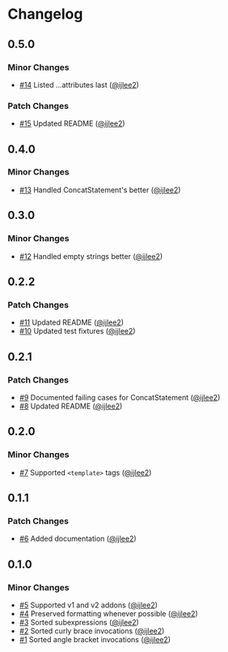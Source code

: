 # Changelog

## 0.5.0

### Minor Changes

- [#14](https://github.com/ijlee2/ember-codemod-sort-invocations/pull/14) Listed ...attributes last ([@ijlee2](https://github.com/ijlee2))

### Patch Changes

- [#15](https://github.com/ijlee2/ember-codemod-sort-invocations/pull/15) Updated README ([@ijlee2](https://github.com/ijlee2))

## 0.4.0

### Minor Changes

- [#13](https://github.com/ijlee2/ember-codemod-sort-invocations/pull/13) Handled ConcatStatement's better ([@ijlee2](https://github.com/ijlee2))

## 0.3.0

### Minor Changes

- [#12](https://github.com/ijlee2/ember-codemod-sort-invocations/pull/12) Handled empty strings better ([@ijlee2](https://github.com/ijlee2))

## 0.2.2

### Patch Changes

- [#11](https://github.com/ijlee2/ember-codemod-sort-invocations/pull/11) Updated README ([@ijlee2](https://github.com/ijlee2))
- [#10](https://github.com/ijlee2/ember-codemod-sort-invocations/pull/10) Updated test fixtures ([@ijlee2](https://github.com/ijlee2))

## 0.2.1

### Patch Changes

- [#9](https://github.com/ijlee2/ember-codemod-sort-invocations/pull/9) Documented failing cases for ConcatStatement ([@ijlee2](https://github.com/ijlee2))
- [#8](https://github.com/ijlee2/ember-codemod-sort-invocations/pull/8) Updated README ([@ijlee2](https://github.com/ijlee2))

## 0.2.0

### Minor Changes

- [#7](https://github.com/ijlee2/ember-codemod-sort-invocations/pull/7) Supported `<template>` tags ([@ijlee2](https://github.com/ijlee2))

## 0.1.1

### Patch Changes

- [#6](https://github.com/ijlee2/ember-codemod-sort-invocations/pull/6) Added documentation ([@ijlee2](https://github.com/ijlee2))

## 0.1.0

### Minor Changes

- [#5](https://github.com/ijlee2/ember-codemod-sort-invocations/pull/5) Supported v1 and v2 addons ([@ijlee2](https://github.com/ijlee2))
- [#4](https://github.com/ijlee2/ember-codemod-sort-invocations/pull/4) Preserved formatting whenever possible ([@ijlee2](https://github.com/ijlee2))
- [#3](https://github.com/ijlee2/ember-codemod-sort-invocations/pull/3) Sorted subexpressions ([@ijlee2](https://github.com/ijlee2))
- [#2](https://github.com/ijlee2/ember-codemod-sort-invocations/pull/2) Sorted curly brace invocations ([@ijlee2](https://github.com/ijlee2))
- [#1](https://github.com/ijlee2/ember-codemod-sort-invocations/pull/1) Sorted angle bracket invocations ([@ijlee2](https://github.com/ijlee2))
